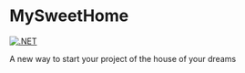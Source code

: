 # MySweetHome

[![.NET](https://github.com/juananon/MySweetHome/actions/workflows/dotnet.yml/badge.svg)](https://github.com/juananon/MySweetHome/actions/workflows/dotnet.yml)

A new way to start your project of the house of your dreams
